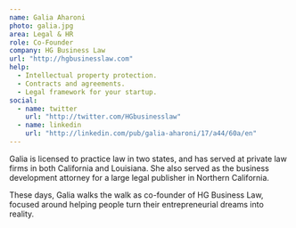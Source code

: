```yaml
---
name: Galia Aharoni
photo: galia.jpg
area: Legal & HR
role: Co-Founder
company: HG Business Law 
url: "http://hgbusinesslaw.com"
help:
  - Intellectual property protection.
  - Contracts and agreements.
  - Legal framework for your startup.
social:
  - name: twitter
    url: "http://twitter.com/HGbusinesslaw"
  - name: linkedin
    url: "http://linkedin.com/pub/galia-aharoni/17/a44/60a/en"
---
```


Galia is licensed to practice law in two states, and has served at private law firms in both California and Louisiana. She also served as the business development attorney for a large legal publisher in Northern California.

These days, Galia walks the walk as co-founder of HG Business Law, focused around helping people turn their entrepreneurial dreams into reality.
